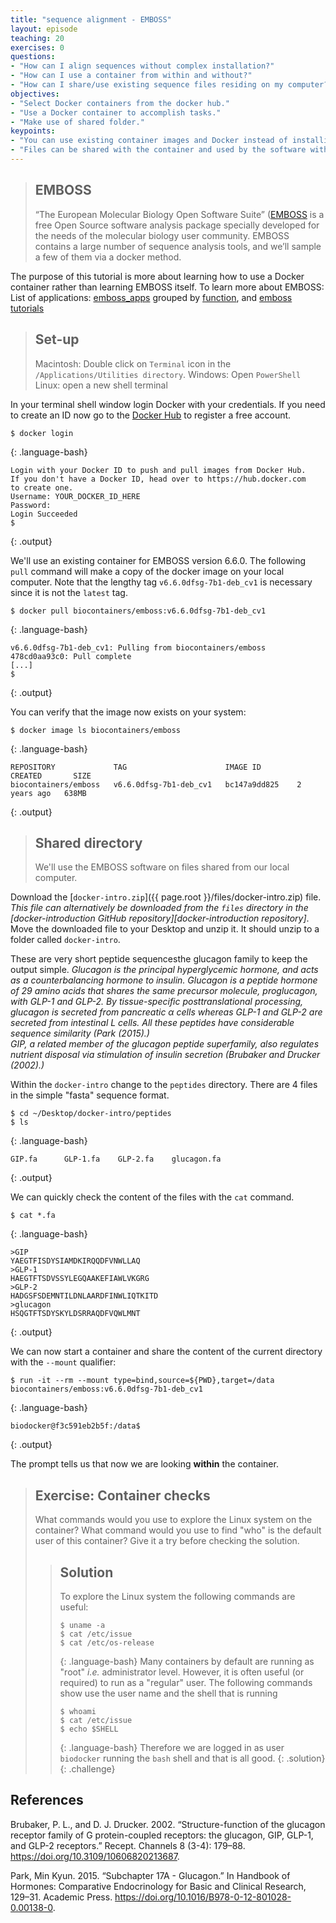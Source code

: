 ```yaml
---
title: "sequence alignment - EMBOSS"
layout: episode
teaching: 20
exercises: 0
questions:
- "How can I align sequences without complex installation?"
- "How can I use a container from within and without?"
- "How can I share/use existing sequence files residing on my computer?"
objectives:
- "Select Docker containers from the docker hub."
- "Use a Docker container to accomplish tasks."
- "Make use of shared folder."
keypoints:
- "You can use existing container images and Docker instead of installing additional software."
- "Files can be shared with the container and used by the software within."
---
```


> ## EMBOSS 
> “The European Molecular Biology Open Software Suite” ([EMBOSS](http://emboss.sourceforge.net/) is a free Open Source software analysis package specially developed for the needs of the molecular biology user community. 
> EMBOSS contains a large number of sequence analysis tools, and we’ll sample a few of them via a docker method. 

The purpose of this tutorial is more about learning how to use a Docker container rather than learning EMBOSS itself. 
To learn more about EMBOSS: List of applications: [emboss_apps](http://emboss.sourceforge.net/apps/release/6.6/emboss/apps/index.html) 
grouped by [function](http://emboss.sourceforge.net/apps/release/6.6/emboss/apps/groups.html), and [emboss tutorials](http://emboss.sourceforge.net/docs/emboss_tutorial/emboss_tutorial.html)

> ## Set-up
> Macintosh: Double click on `Terminal` icon in the `/Applications/Utilities directory`. 
> Windows: Open `PowerShell`
> Linux: open a new shell terminal

In your terminal shell window login Docker with your credentials. 
If you need to create an ID now go to the [Docker Hub](https://hub.docker.com) to register a free account.

~~~
$ docker login
~~~
{: .language-bash}
~~~
Login with your Docker ID to push and pull images from Docker Hub. 
If you don't have a Docker ID, head over to https://hub.docker.com 
to create one.
Username: YOUR_DOCKER_ID_HERE
Password: 
Login Succeeded
$ 
~~~
{: .output}

We'll use an existing container for EMBOSS version 6.6.0. The following `pull` command will make a copy of the docker image on your local computer.
Note that the lengthy tag `v6.6.0dfsg-7b1-deb_cv1` is necessary since it is not the `latest` tag.

~~~
$ docker pull biocontainers/emboss:v6.6.0dfsg-7b1-deb_cv1
~~~
{: .language-bash}
~~~
v6.6.0dfsg-7b1-deb_cv1: Pulling from biocontainers/emboss
478cd0aa93c0: Pull complete 
[...]
$ 
~~~
{: .output}

You can verify that the image now exists on your system:

~~~
$ docker image ls biocontainers/emboss
~~~
{: .language-bash}
~~~
REPOSITORY             TAG                      IMAGE ID        CREATED       SIZE
biocontainers/emboss   v6.6.0dfsg-7b1-deb_cv1   bc147a9dd825    2 years ago   638MB
~~~
{: .output}

> ## Shared directory
> We'll use the EMBOSS software on files shared from our local computer.

Download the [`docker-intro.zip`]({{ page.root }}/files/docker-intro.zip) file. _This file can alternatively be downloaded from the `files` directory in the [docker-introduction GitHub repository][docker-introduction repository]_. Move the downloaded file to your Desktop and unzip it. It should unzip to a folder called `docker-intro`. 

These are very short peptide sequencesthe glucagon family to keep the output simple. 
*Glucagon is the principal hyperglycemic hormone, and acts as a counterbalancing hormone to insulin. 
Glucagon is a peptide hormone of 29 amino acids that shares the same precursor molecule, proglucagon, with GLP-1 and GLP-2. 
By tissue-specific posttranslational processing, glucagon is secreted from pancreatic α cells whereas GLP-1 and GLP-2 are secreted from intestinal L cells. 
All these peptides have considerable sequence similarity (Park (2015).)*   
*GIP, a related member of the glucagon peptide superfamily, also regulates nutrient disposal via stimulation of insulin secretion (Brubaker and Drucker (2002).)*

Within the `docker-intro` change to the `peptides` directory. There are 4 files in the simple "fasta" sequence format.

~~~
$ cd ~/Desktop/docker-intro/peptides
$ ls
~~~
{: .language-bash}
~~~
GIP.fa		GLP-1.fa	GLP-2.fa	glucagon.fa
~~~
{: .output}

We can quickly check the content of the files with the `cat` command.

~~~
$ cat *.fa
~~~
{: .language-bash}
~~~
>GIP
YAEGTFISDYSIAMDKIRQQDFVNWLLAQ
>GLP-1
HAEGTFTSDVSSYLEGQAAKEFIAWLVKGRG
>GLP-2
HADGSFSDEMNTILDNLAARDFINWLIQTKITD
>glucagon
HSQGTFTSDYSKYLDSRRAQDFVQWLMNT
~~~
{: .output}

We can now start a container and share the content of the current directory with the `--mount` qualifier:

~~~
$ run -it --rm --mount type=bind,source=${PWD},target=/data biocontainers/emboss:v6.6.0dfsg-7b1-deb_cv1
~~~
{: .language-bash}
~~~
biodocker@f3c591eb2b5f:/data$ 
~~~
{: .output}

The prompt tells us that now we are looking **within** the container.

> ## Exercise: Container checks
>
> What commands would you use to explore the Linux system on the container?
> What command would you use to find "who" is the default user of this container?
> Give it a try before checking the solution.
>
> > ## Solution
> >
> > To explore the Linux system the following commands are useful:
> > ~~~
> > $ uname -a
> > $ cat /etc/issue
> > $ cat /etc/os-release
> > ~~~
> > {: .language-bash}
> > Many containers by default are running as "root" *i.e.* administrator level.
> > However, it is often useful (or required) to run as a "regular" user. The
> > following commands show use the user name and the shell that is running
> > ~~~
> > $ whoami
> > $ cat /etc/issue
> > $ echo $SHELL
> > ~~~
> > {: .language-bash}
> > Therefore we are logged in as user `biodocker` running the `bash` shell and that is all good.
> {: .solution}
{: .challenge}











## References

Brubaker, P. L., and D. J. Drucker. 2002. “Structure-function of the glucagon receptor family of G protein-coupled receptors: the glucagon, GIP, GLP-1, and GLP-2 receptors.” Recept. Channels 8 (3-4): 179–88. https://doi.org/10.3109/10606820213687.

Park, Min Kyun. 2015. “Subchapter 17A - Glucagon.” In Handbook of Hormones: Comparative Endocrinology for Basic and Clinical Research, 129–31. Academic Press. https://doi.org/10.1016/B978-0-12-801028-0.00138-0.






